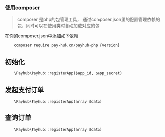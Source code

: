 

### 使用[composer](https://getcomposer.org/)
> composer 是php的包管理工具， 通过composer.json里的配置管理依赖的包，同时可以在使用类时自动加载对应的包

在你的composer.json中添加如下依赖

```
	composer require pay-hub.cn/payhub-php:{version}
```

## 初始化
```
    \Payhub\Payhub::registerApp($app_id, $app_secret)
```

## 发起支付订单
```
    \Payhub\Payhub::registerApp(array $data)
```
## 查询订单
```
    \Payhub\Payhub::registerApp(array $data)
```

